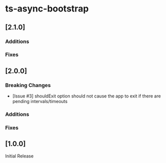 # ts-async-bootstrap

## [2.1.0]

### Additions

### Fixes

## [2.0.0]

### Breaking Changes

- [Issue #3] shouldExit option should not cause the app to exit if there are pending intervals/timeouts

### Additions

### Fixes


## [1.0.0]

Initial Release
